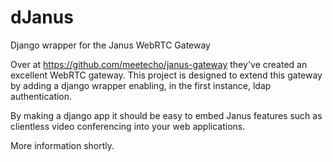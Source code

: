 # dJanus
Django wrapper for the Janus WebRTC Gateway

Over at https://github.com/meetecho/janus-gateway they've created an excellent WebRTC gateway. This project is designed to extend this gateway by adding a django wrapper enabling, in the first instance, ldap authentication.

By making a django app it should be easy to embed Janus features such as clientless video conferencing into your web applications. 

More information shortly.
